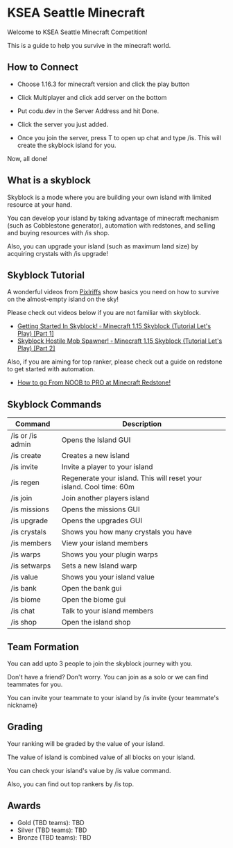 # KSEA Seattle Minecraft
Welcome to KSEA Seattle Minecraft Competition!

This is a guide to help you survive in the minecraft world.

## How to Connect

- Choose 1.16.3 for minecraft version and click the play button

- Click Multiplayer and click add server on the bottom

- Put codu.dev in the Server Address and hit Done.

- Click the server you just added.

- Once you join the server, press T to open up chat and type /is. This will create the skyblock island for you.

Now, all done!

## What is a skyblock

Skyblock is a mode where you are building your own island with limited resource at your hand. 

You can develop your island by taking advantage of minecraft mechanism (such as Cobblestone generator), automation with redstones, and selling and buying resources with /is shop.

Also, you can upgrade your island (such as maximum land size) by acquiring crystals with /is upgrade!

## Skyblock Tutorial

A wonderful videos from [Pixlriffs](https://www.youtube.com/channel/UCgGjBqZZtAjxfpGSba7d6ww) show basics you need on how to survive on the almost-empty island on the sky!

Please check out videos below if you are not familiar with skyblock.

- [Getting Started In Skyblock! ▫ Minecraft 1.15 Skyblock (Tutorial Let's Play) [Part 1]](https://www.youtube.com/watch?v=Uyp_B9yQ56w)
- [Skyblock Hostile Mob Spawner! ▫ Minecraft 1.15 Skyblock (Tutorial Let's Play) [Part 2]](https://www.youtube.com/watch?v=eAKQkAVmVT8)

Also, if you are aiming for top ranker, please check out a guide on redstone to get started with automation.

- [How to go From NOOB to PRO at Minecraft Redstone!](https://www.youtube.com/watch?v=EDe_Bp2UWOU)

## Skyblock Commands

| Command  | Description |
| ------------- | ------------- |
| /is or /is admin | Opens the Island GUI |
| /is create | Creates a new island |
| /is invite | Invite a player to your island |
| /is regen | Regenerate your island. This will reset your island. Cool time: 60m |
| /is join | Join another players island |
| /is missions | Opens the missions GUI |
| /is upgrade | Opens the upgrades GUI |
| /is crystals | Shows you how many crystals you have |
| /is members | View your island members |
| /is warps | Shows you your plugin warps |
| /is setwarps | Sets a new Island warp |
| /is value | Shows you your island value |
| /is bank | Open the bank gui |
| /is biome | Open the biome gui |
| /is chat | Talk to your island members |
| /is shop | Open the island shop |

## Team Formation

You can add upto 3 people to join the skyblock journey with you. 

Don't have a friend? Don't worry. You can join as a solo or we can find teammates for you.

You can invite your teammate to your island by /is invite {your teammate's nickname}
## Grading
Your ranking will be graded by the value of your island. 

The value of island is combined value of all blocks on your island.

You can check your island's value by /is value command. 

Also, you can find out top rankers by /is top.

## Awards

- Gold (TBD teams): TBD
- Silver (TBD teams): TBD
- Bronze (TBD teams): TBD
